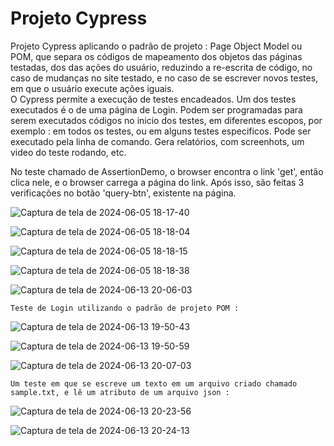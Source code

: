 # Projeto Cypress 
Projeto Cypress  aplicando o padrão de projeto : Page Object Model ou POM, que separa os códigos de mapeamento dos objetos das páginas testadas, dos das ações do usuário, reduzindo a re-escrita de código, no caso de mudanças no site testado, e no caso de  se escrever novos testes, em que o usuário execute ações iguais.    
O Cypress permite a execução de testes encadeados.
Um dos testes executados é o de uma página de Login.
Podem ser programadas para serem executados códigos no inicio dos testes, em diferentes escopos, por exemplo : em todos os testes, ou em alguns testes especificos.
Pode ser executado pela linha de comando. Gera relatórios, com screenhots, um video do teste rodando, etc.    
    
No teste chamado de AssertionDemo, o browser encontra o link 'get', então clica nele, e o browser carrega a página do link. Após isso, são feitas 3 verificações no botão 'query-btn', existente na página.    
    
![Captura de tela de 2024-06-05 18-17-40](https://github.com/klausmerini/ProjectCypress/assets/109608171/d9515c21-a74e-4dfe-a573-bdc1b9254fac)   

![Captura de tela de 2024-06-05 18-18-04](https://github.com/klausmerini/ProjectCypress/assets/109608171/a282b93d-a913-4a09-964d-06724e502a46)    

![Captura de tela de 2024-06-05 18-18-15](https://github.com/klausmerini/ProjectCypress/assets/109608171/36f62cd6-5a4e-4c40-a215-cd083efe1a31)    

![Captura de tela de 2024-06-05 18-18-38](https://github.com/klausmerini/ProjectCypress/assets/109608171/aac4025b-728c-4f6b-b938-61236af5cf30)  

![Captura de tela de 2024-06-13 20-06-03](https://github.com/klausmerini/ProjectCypress/assets/109608171/ea7a70f2-71ae-4ec5-b2b6-c0fa0cbb6ddb)

    Teste de Login utilizando o padrão de projeto POM :    


![Captura de tela de 2024-06-13 19-50-43](https://github.com/klausmerini/ProjectCypress/assets/109608171/a3d01c21-81d0-4c57-a5fa-cda524747b94)    

![Captura de tela de 2024-06-13 19-50-59](https://github.com/klausmerini/ProjectCypress/assets/109608171/021e1d6c-6e9b-436a-a934-01bc88f149d7)

![Captura de tela de 2024-06-13 20-07-03](https://github.com/klausmerini/ProjectCypress/assets/109608171/6ca038dd-e0a9-4701-9f05-002b45cdfa81)    

    Um teste em que se escreve um texto em um arquivo criado chamado sample.txt, e lê um atributo de um arquivo json :    

![Captura de tela de 2024-06-13 20-23-56](https://github.com/klausmerini/ProjectCypress/assets/109608171/79f9d660-9fd8-4d12-a3cf-39e39fafc040)
    
![Captura de tela de 2024-06-13 20-24-13](https://github.com/klausmerini/ProjectCypress/assets/109608171/4f54caf7-c538-4da8-b74e-4e044bccf462)
